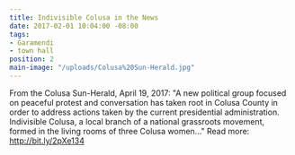 ```yaml
---
title: Indivisible Colusa in the News
date: 2017-02-01 10:04:00 -08:00
tags:
- Garamendi
- town hall
position: 2
main-image: "/uploads/Colusa%20Sun-Herald.jpg"
---
```


From the Colusa Sun-Herald, April 19, 2017: 
"A new political group focused on peaceful protest and conversation has taken root in Colusa County in order to address actions taken by the current presidential administration. Indivisible Colusa, a local branch of a national grassroots movement, formed in the living rooms of three Colusa women..." 
Read more: http://bit.ly/2pXe134